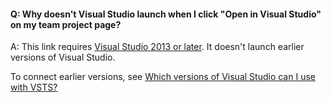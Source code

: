 #### Q:	Why doesn't Visual Studio launch when I click "Open in Visual Studio" on my team project page?

A:	This link requires [Visual Studio 2013 or later](https://visualstudio.microsoft.com/). 
It doesn't launch earlier versions of Visual Studio. 

To connect earlier versions, see 
[Which versions of Visual Studio can I use with VSTS?](../organizations/projects/connect-to-projects.md)